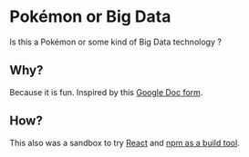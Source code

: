 # Pokémon or Big Data

Is this a Pokémon or some kind of Big Data technology ?

## Why?

Because it is fun. Inspired by this [Google Doc form][1].

## How?

This also was a sandbox to try [React][2] and [npm as a build tool][3].


[1]: https://docs.google.com/a/octo.com/forms/d/1kckcq_uv8dk9-W5rIdtqRwCHN4Uh209ELPUjTEZJDxc/viewform
[2]: http://facebook.github.io/react/index.html
[3]: http://blog.keithcirkel.co.uk/how-to-use-npm-as-a-build-tool/
